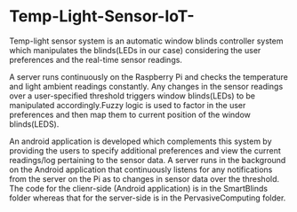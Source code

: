 # Temp-Light-Sensor-IoT-
Temp-light sensor system is an automatic window blinds controller system which manipulates the blinds(LEDs in our case) considering the user preferences and the real-time sensor readings.

A server runs continuously on the Raspberry Pi and checks the temperature and light ambient readings constantly. Any changes in the sensor readings over a user-specified threshold triggers window blinds(LEDs) to be manipulated accordingly.Fuzzy logic is used to factor in the user preferences and then map them to current position of the window blinds(LEDS).

An android application is developed which complements this system by providing the users to specify additional preferences and view the current readings/log pertaining to the sensor data.
A server runs in the background on the Android application that continuously listens for any notifications from the server on the Pi as to changes in sensor data over the threshold.
The code for the clienr-side (Android application) is in the SmartBlinds folder whereas that for the server-side is in the PervasiveComputing folder.

